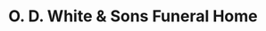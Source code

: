 ---
title: "O. D. White & Sons Funeral Home"
url: /louisville/o-d-white-and-sons-funeral-home/
shop: funeral directors
---